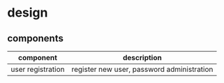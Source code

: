 # design

## components

component | description
--- | ---
user registration | register new user, password administration
